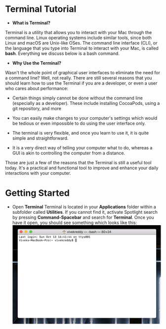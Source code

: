 # Terminal Tutorial
* **What is Terminal?**

Terminal is a utility that allows you to interact with your Mac through the command line. Linux operating systems include similar tools, since both Linux and macOS are Unix-like OSes. The command line interface (CLI), or the language that you type into Terminal to interact with your Mac, is called **bash**. Everything we discuss below is a bash command.

* **Why Use the Terminal?**

Wasn't the whole point of graphical user interfaces to eliminate the need for a command line? Well, not really. There are still several reasons that you should learn how to use the Terminal if you are a developer, or even a user who cares about performance:

* Certain things simply cannot be done without the command line (especially as a developer). These include installing CocoaPods, using a git repository, and more

* You can easily make changes to your computer's settings which would be tedious or even impossible to do using the user interface only.

* The terminal is very flexible, and once you learn to use it, it is quite simple and straightforward.

* It is a very direct way of telling your computer what to do, whereas a GUI is akin to controlling the computer from a distance.

Those are just a few of the reasons that the Terminal is still a useful tool today. It's a practical and functional tool to improve and enhance your daily interactions with your computer.

# Getting Started

* Open **Terminal** 
Terminal is located in your **Applications** folder within a subfolder called **Utilities**. If you cannot find it, activate Spotlight search by pressing **Command-Spacebar** and search for **Terminal**. Once you have it open, you should see something which looks like this:
![Command Prompt](/images/Terminal.png)

 

